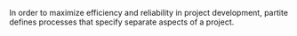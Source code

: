 In order to maximize efficiency and reliability in project development, partite defines processes that specify separate aspects of a project.
